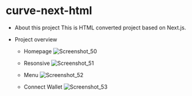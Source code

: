 # curve-next-html
- About this project
  This is HTML converted project based on Next.js.

- Project overview

  - Homepage
  ![Screenshot_50](https://github.com/cedev935/curve-next-html/assets/140622562/fc2ee487-ed4c-40f0-a202-3d7694a42ec6)

  - Resonsive
  ![Screenshot_51](https://github.com/cedev935/curve-next-html/assets/140622562/83a6491c-33c5-42d1-b4d9-73ec29730623)

  - Menu
  ![Screenshot_52](https://github.com/cedev935/curve-next-html/assets/140622562/c47348c6-1f20-4107-b1ec-a286b41dda74)

  - Connect Wallet
  ![Screenshot_53](https://github.com/cedev935/curve-next-html/assets/140622562/d62c019d-6af1-47a5-a01f-7c8e4ed2b4e4)
